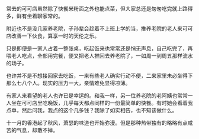 常去的可可店虽然除了快餐米粉面之外也能点菜，但大家总还是匆匆吃完就上路得多，鲜有坐着聊家常的。

附近也不是没几家养老院，子孙辈会趁着不上班上学的当，推养老院的老人来可可店改善一下伙食，算享一时的天伦之乐。

只是即便是一家人占着一整张桌，吃起饭来也常常还是悄无声息，自己吃完了，再喂老人吃点，全部用完餐，便又把老人推回去养老院了，一如周一到周五那样流水的场子。

也许并不是不想接回家去吃饭，一来有些老人确实行动不便，二来家里未必坐得下那么七八个人。现实的压力一大，亲情难免显得凉薄。

有家人来看望的老人也许已是幸运的。和我一样，另一位养老院的老阿姨也常常一人坐在可可店里吃晚饭，几乎每天都点同样的一份最简单的快餐。有时她会看着我点单，然后问我，我点的这个几多钱？我除了如实相告，也不知该做什么。

十一月的香港起了秋风，萧瑟的味道也开始弥漫。但是那种热带独有的略略有点咸苦的气息，却散不掉。